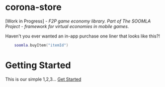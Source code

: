 corona-store
============

[Work in Progress]  *- F2P game economy library. Part of The SOOMLA Project - framework for virtual economies in mobile games.*

Haven't you ever wanted an in-app purchase one liner that looks like this?!
```lua
    soomla.buyItem("itemId")
```

Getting Started
============

This is our simple 1,2,3... [Get Started](https://github.com/soomla/corona-store/wiki#get-started)
